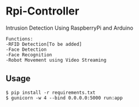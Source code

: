 # Rpi-Controller

Intrusion Detection Using RaspberryPi and Arduino
```
Functions:
-RFID Detection[To be added]
-Face Detection
-Face Recognition
-Robot Movement using Video Streaming
```
## Usage

```
$ pip install -r requirements.txt
$ gunicorn -w 4 --bind 0.0.0.0:5000 run:app
```
